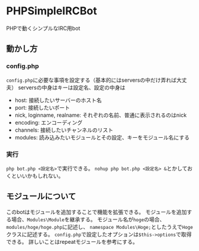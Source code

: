 # PHPSimpleIRCBot
PHPで動くシンプルなIRC用bot

## 動かし方
### config.php
`config.php`に必要な事項を設定する（基本的にはserversの中だけ弄れば大丈夫）
serversの中身はキーは設定名、設定の中身は

* host: 接続したいサーバーのホスト名
* port: 接続したいポート
* nick, loginname, realname: それぞれの名前、普通に表示されるのはnick
* encoding: エンコーディング
* channels: 接続したいチャンネルのリスト
* modules: 読み込みたいモジュールとその設定、キーをモジュール名にする

### 実行
`php bot.php <設定名>`で実行できる。
`nohup php bot.php <設定名> &`とかしておくといいかもしれない。

## モジュールについて
このbotはモジュールを追加することで機能を拡張できる。
モジュールを追加する場合、`Modules\Module`を継承する。
モジュール名が`hoge`の場合、`modules/hoge/hoge.php`に記述し、
`namespace Modules\Hoge;`としたうえで`Hoge`クラスに記述する。
`config.php`で設定したオプションは`$this->options`で取得できる。
詳しいことはrepeatモジュールを参考にする。
